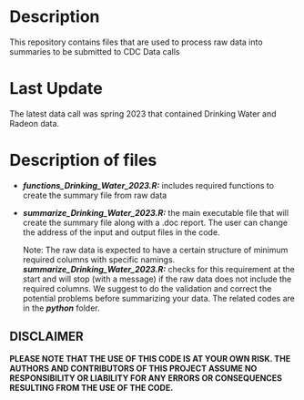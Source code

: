 # Description

This repository contains files that are used to process raw data into summaries to be submitted to CDC Data calls


# Last Update

The latest data call was spring 2023 that contained Drinking Water and Radeon data.

# Description of files

- ***functions_Drinking_Water_2023.R:*** includes required functions to create the summary file from raw data
- ***summarize_Drinking_Water_2023.R:*** the main executable file that will create the summary file along with a .doc report.
   The user can change the address of the input and output files in the code.

   Note: The raw data is expected to have a certain structure of minimum required columns with specific namings. ***summarize_Drinking_Water_2023.R:*** checks for this requirement at the start and will stop (with a message) if the raw data does not include the required columns. We suggest to do the validation and correct the potential problems before summarizing your data. The related codes are in the ***python*** folder.


## DISCLAIMER

**PLEASE NOTE THAT THE USE OF THIS CODE IS AT YOUR OWN RISK. THE AUTHORS AND CONTRIBUTORS OF THIS PROJECT ASSUME NO RESPONSIBILITY OR LIABILITY FOR ANY ERRORS OR CONSEQUENCES RESULTING FROM THE USE OF THE CODE.**



